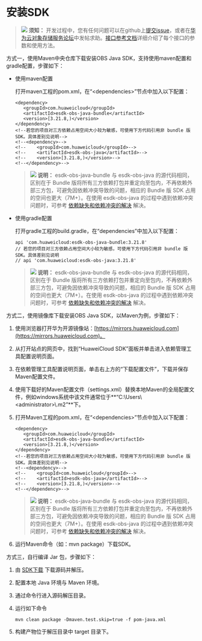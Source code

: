 # 安装SDK<a name="obs_21_0105"></a>

>![](public_sys-resources/icon-notice.gif) **须知：** 
>开发过程中，您有任何问题可以在github上[提交issue](https://github.com/huaweicloud/huaweicloud-sdk-java-obs/issues)，或者在[华为云对象存储服务论坛](https://bbs.huaweicloud.com/forum/forum-620-1.html)中发帖求助。[接口参考文档](https://obssdk.obs.cn-north-1.myhuaweicloud.com/apidoc/cn/java/index.html)详细介绍了每个接口的参数和使用方法。

方式一，使用Maven中央仓库下载安装OBS Java SDK，支持使用maven配置和gradle配置，步骤如下：

-   使用maven配置

    打开maven工程的pom.xml，在“<dependencies\>”节点中加入以下配置：

    ```
    <dependency>
       <groupId>com.huaweicloud</groupId>
       <artifactId>esdk-obs-java-bundle</artifactId>
       <version>[3.21.8,)</version>
    </dependency>
    <!--若您的项目对三方依赖占用空间大小较为敏感，可使用下方代码引用非 bundle 版 SDK。具体差别见说明-->
    <!--<dependency>-->
    <!--	<groupId>com.huaweicloud</groupId>-->
    <!--	<artifactId>esdk-obs-java</artifactId>-->
    <!--	<version>[3.21.8,)</version>-->
    <!--</dependency>-->
    ```

    >![](public_sys-resources/icon-note.gif) **说明：** 
    >esdk-obs-java-bundle 与 esdk-obs-java 的源代码相同，区别在于 Bundle 版将所有三方依赖打包并重定向至包内，不再依赖外部三方包，可避免因依赖冲突导致的问题，相应的 Bundle 版 SDK 占用的空间也更大（7M+）。在使用 esdk-obs-java 的过程中遇到依赖冲突问题时，可参考  [依赖缺失和依赖冲突的解决](依赖缺失和依赖冲突的解决.md)  解决。

-   使用gradle配置

    打开gradle工程的build.gradle，在“dependencies”中加入以下配置：

    ```
    api 'com.huaweicloud:esdk-obs-java-bundle:3.21.8'
    // 若您的项目对三方依赖占用空间大小较为敏感，可使用下方代码引用非 bundle 版 SDK。具体差别见说明
    // api 'com.huaweicloud:esdk-obs-java:3.21.8'
    ```

    >![](public_sys-resources/icon-note.gif) **说明：** 
    >esdk-obs-java-bundle 与 esdk-obs-java 的源代码相同，区别在于 Bundle 版将所有三方依赖打包并重定向至包内，不再依赖外部三方包，可避免因依赖冲突导致的问题，相应的 Bundle 版 SDK 占用的空间也更大（7M+）。在使用 esdk-obs-java 的过程中遇到依赖冲突问题时，可参考  [依赖缺失和依赖冲突的解决](依赖缺失和依赖冲突的解决.md)  解决。


方式二，使用镜像库下载安装OBS Java SDK，以Maven为例，步骤如下：

1.  使用浏览器打开华为开源镜像站：[https://mirrors.huaweicloud.com](https://mirrors.huaweicloud.com)。
2.  从打开站点的网页中，找到“HuaweiCloud SDK”面板并单击进入依赖管理工具配置说明页面。
3.  在依赖管理工具配置说明页面，单击右上方的“下载配置文件”，下载并保存Maven配置文件。
4.  使用下载好的Maven配置文件（settings.xml）替换本地Maven的全局配置文件，例如windows系统中该文件通常位于**“C:\\Users\\<administrator\>\\.m2”**下。
5.  打开Maven工程的pom.xml，在“<dependencies\>”节点中加入以下配置：

    ```
    <dependency>
       <groupId>com.huaweicloud</groupId>
       <artifactId>esdk-obs-java-bundle</artifactId>
       <version>[3.21.8,)</version>
    </dependency>
    <!--若您的项目对三方依赖占用空间大小较为敏感，可使用下方代码引用非 bundle 版 SDK。具体差别见说明-->
    <!--<dependency>-->
    <!--	<groupId>com.huaweicloud</groupId>-->
    <!--	<artifactId>esdk-obs-java</artifactId>-->
    <!--	<version>[3.21.8,)</version>-->
    <!--</dependency>-->
    ```

    >![](public_sys-resources/icon-note.gif) **说明：** 
    >esdk-obs-java-bundle 与 esdk-obs-java 的源代码相同，区别在于 Bundle 版将所有三方依赖打包并重定向至包内，不再依赖外部三方包，可避免因依赖冲突导致的问题，相应的 Bundle 版 SDK 占用的空间也更大（7M+）。在使用 esdk-obs-java 的过程中遇到依赖冲突问题时，可参考  [依赖缺失和依赖冲突的解决](依赖缺失和依赖冲突的解决.md)  解决。

6.  运行Maven命令（如：mvn package）下载SDK。

方式三，自行编译 Jar 包，步骤如下：

1.  由  [SDK下载](SDK下载.md)  下载源码并解压。
2.  配置本地  Java 环境与 Maven 环境。
3.  通过命令行进入源码解压目录。
4.  运行如下命令

    ```
    mvn clean package -Dmaven.test.skip=true -f pom-java.xml
    ```

5.  构建产物位于解压目录中 target 目录下。


